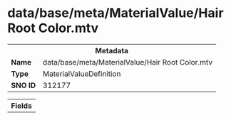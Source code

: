 <h1>data/base/meta/MaterialValue/Hair Root Color.mtv</h1><table><tr><th colspan="100%">Metadata</th></tr><tr><td><b>Name</b></td><td>data/base/meta/MaterialValue/Hair Root Color.mtv</td></tr><tr><td><b>Type</b></td><td>MaterialValueDefinition</td></tr><tr><td><b>SNO ID</b></td><td>312177</td></tr></table>

<table><tr><th colspan="100%">Fields</th></tr></table>

